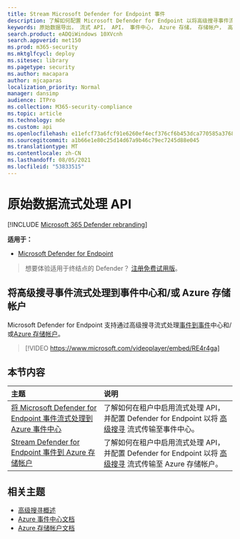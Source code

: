 ```yaml
---
title: Stream Microsoft Defender for Endpoint 事件
description: 了解如何配置 Microsoft Defender for Endpoint 以将高级搜寻事件流式传输至事件中心或 Azure 存储帐户
keywords: 原始数据导出， 流式 API， API， 事件中心， Azure 存储， 存储帐户， 高级搜寻， 原始数据共享
search.product: eADQiWindows 10XVcnh
search.appverid: met150
ms.prod: m365-security
ms.mktglfcycl: deploy
ms.sitesec: library
ms.pagetype: security
ms.author: macapara
author: mjcaparas
localization_priority: Normal
manager: dansimp
audience: ITPro
ms.collection: M365-security-compliance
ms.topic: article
ms.technology: mde
ms.custom: api
ms.openlocfilehash: e11efcf73a6fcf91e6260ef4ecf376cf6b453dca770585a37681ebd4524b701d
ms.sourcegitcommit: a1b66e1e80c25d14d67a9b46c79ec7245d88e045
ms.translationtype: MT
ms.contentlocale: zh-CN
ms.lasthandoff: 08/05/2021
ms.locfileid: "53833515"
---
```

# <a name="raw-data-streaming-api"></a>原始数据流式处理 API

[!INCLUDE [Microsoft 365 Defender rebranding](../../includes/microsoft-defender.md)]

**适用于：**
- [Microsoft Defender for Endpoint](https://go.microsoft.com/fwlink/?linkid=2154037)

> 想要体验适用于终结点的 Defender？ [注册免费试用版](https://signup.microsoft.com/create-account/signup?products=7f379fee-c4f9-4278-b0a1-e4c8c2fcdf7e&ru=https://aka.ms/MDEp2OpenTrial?ocid=docs-wdatp-configuresiem-abovefoldlink)。

## <a name="stream-advanced-hunting-events-to-event-hubs-andor-azure-storage-account"></a>将高级搜寻事件流式处理到事件中心和/或 Azure 存储帐户

Microsoft Defender for Endpoint 支持通过高级搜寻流式[](/azure/event-hubs/)处理[事件到事件](../defender/advanced-hunting-overview.md)中心和/或[Azure 存储帐户](/azure/storage/common/storage-account-overview)。

> [!VIDEO https://www.microsoft.com/videoplayer/embed/RE4r4ga]

## <a name="in-this-section"></a>本节内容

主题|说明
:---|:---
[将 Microsoft Defender for Endpoint 事件流式处理到 Azure 事件中心](raw-data-export-event-hub.md)|了解如何在租户中启用流式处理 API，并配置 Defender for Endpoint 以将 [高级搜寻](advanced-hunting-overview.md) 流式传输至事件中心。
[Stream Defender for Endpoint 事件到 Azure 存储帐户](raw-data-export-storage.md)|了解如何在租户中启用流式处理 API，并配置 Defender for Endpoint 以将 [高级搜寻](advanced-hunting-overview.md) 流式传输至 Azure 存储帐户。

## <a name="related-topics"></a>相关主题

- [高级搜寻概述](advanced-hunting-overview.md)
- [Azure 事件中心文档](/azure/event-hubs/)
- [Azure 存储帐户文档](/azure/storage/common/storage-account-overview)